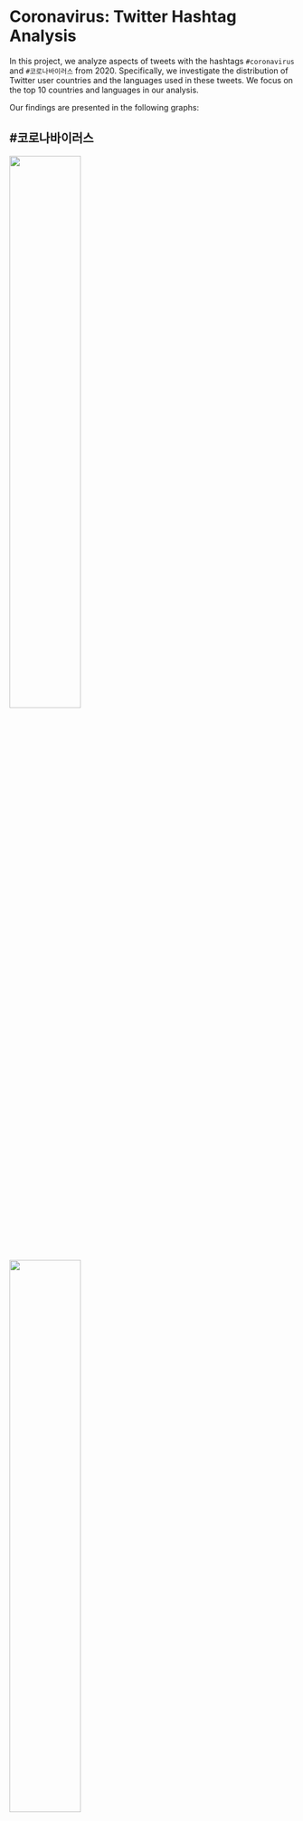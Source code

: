 # Coronavirus: Twitter Hashtag Analysis

In this project, we analyze aspects of tweets with the hashtags `#coronavirus` and `#코로나바이러스` from 2020. Specifically, we investigate the distribution of Twitter user countries and the languages used in these tweets. We focus on the top 10 countries and languages in our analysis.

Our findings are presented in the following graphs:

## #코로나바이러스

<p float="left">
  <img src="lang_#코로나바이러스.png" width=50% />
  <img src="country__#코로나바이러스.png" width=50% />
</p>

The two plots are correlated, given that the hashtag we are analyzing is in Korean. As expected, the majority of tweets originated from Korea. However, there were also some number of English tweets, as well as some unidentified languages.

## #coronavirus 

<p float="left">
  <img src="country_#coronavirus.png" width=50% />
  <img src="lang_#coronavirus.png" width=50% />
</p>

Unlike the previous hashtag, `#coronavirus` was more widely used in geo-tweets from 2020. We observe that the majority of tweets were from the United States, followed by India and the United Kingdom. While English was the most commonly used language, Spanish and other identified languages were also present.

## Conclusion

In this project, we analyzed tweets with the hashtags `#coronavirus` and `#코로나바이러스` from 2020, focusing on the distribution of Twitter user countries and the languages used in these tweets. Our findings show that the hashtags were widely used in tweets from around the world, with `#coronavirus` being more popular. The majority of tweets for `#코로나바이러스` were from Korea, while the majority of tweets for `#coronavirus` were from the United States, India, and the United Kingdom. English was the most commonly used language for both hashtags.

Overall, this analysis provides insights into how Twitter users across the world engaged with the coronavirus pandemic in 2020. It highlights the importance of language in understanding social media trends and can inform future studies on the use of Twitter during global health crises.
